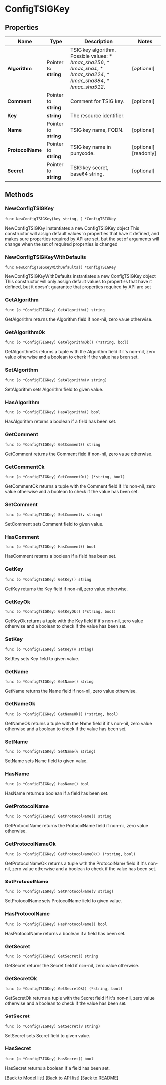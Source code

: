 # ConfigTSIGKey

## Properties

Name | Type | Description | Notes
------------ | ------------- | ------------- | -------------
**Algorithm** | Pointer to **string** | TSIG key algorithm.  Possible values:  * _hmac_sha256_,  * _hmac_sha1_,  * _hmac_sha224_,  * _hmac_sha384_,  * _hmac_sha512_. | [optional] 
**Comment** | Pointer to **string** | Comment for TSIG key. | [optional] 
**Key** | **string** | The resource identifier. | 
**Name** | Pointer to **string** | TSIG key name, FQDN. | [optional] 
**ProtocolName** | Pointer to **string** | TSIG key name in punycode. | [optional] [readonly] 
**Secret** | Pointer to **string** | TSIG key secret, base64 string. | [optional] 

## Methods

### NewConfigTSIGKey

`func NewConfigTSIGKey(key string, ) *ConfigTSIGKey`

NewConfigTSIGKey instantiates a new ConfigTSIGKey object
This constructor will assign default values to properties that have it defined,
and makes sure properties required by API are set, but the set of arguments
will change when the set of required properties is changed

### NewConfigTSIGKeyWithDefaults

`func NewConfigTSIGKeyWithDefaults() *ConfigTSIGKey`

NewConfigTSIGKeyWithDefaults instantiates a new ConfigTSIGKey object
This constructor will only assign default values to properties that have it defined,
but it doesn't guarantee that properties required by API are set

### GetAlgorithm

`func (o *ConfigTSIGKey) GetAlgorithm() string`

GetAlgorithm returns the Algorithm field if non-nil, zero value otherwise.

### GetAlgorithmOk

`func (o *ConfigTSIGKey) GetAlgorithmOk() (*string, bool)`

GetAlgorithmOk returns a tuple with the Algorithm field if it's non-nil, zero value otherwise
and a boolean to check if the value has been set.

### SetAlgorithm

`func (o *ConfigTSIGKey) SetAlgorithm(v string)`

SetAlgorithm sets Algorithm field to given value.

### HasAlgorithm

`func (o *ConfigTSIGKey) HasAlgorithm() bool`

HasAlgorithm returns a boolean if a field has been set.

### GetComment

`func (o *ConfigTSIGKey) GetComment() string`

GetComment returns the Comment field if non-nil, zero value otherwise.

### GetCommentOk

`func (o *ConfigTSIGKey) GetCommentOk() (*string, bool)`

GetCommentOk returns a tuple with the Comment field if it's non-nil, zero value otherwise
and a boolean to check if the value has been set.

### SetComment

`func (o *ConfigTSIGKey) SetComment(v string)`

SetComment sets Comment field to given value.

### HasComment

`func (o *ConfigTSIGKey) HasComment() bool`

HasComment returns a boolean if a field has been set.

### GetKey

`func (o *ConfigTSIGKey) GetKey() string`

GetKey returns the Key field if non-nil, zero value otherwise.

### GetKeyOk

`func (o *ConfigTSIGKey) GetKeyOk() (*string, bool)`

GetKeyOk returns a tuple with the Key field if it's non-nil, zero value otherwise
and a boolean to check if the value has been set.

### SetKey

`func (o *ConfigTSIGKey) SetKey(v string)`

SetKey sets Key field to given value.


### GetName

`func (o *ConfigTSIGKey) GetName() string`

GetName returns the Name field if non-nil, zero value otherwise.

### GetNameOk

`func (o *ConfigTSIGKey) GetNameOk() (*string, bool)`

GetNameOk returns a tuple with the Name field if it's non-nil, zero value otherwise
and a boolean to check if the value has been set.

### SetName

`func (o *ConfigTSIGKey) SetName(v string)`

SetName sets Name field to given value.

### HasName

`func (o *ConfigTSIGKey) HasName() bool`

HasName returns a boolean if a field has been set.

### GetProtocolName

`func (o *ConfigTSIGKey) GetProtocolName() string`

GetProtocolName returns the ProtocolName field if non-nil, zero value otherwise.

### GetProtocolNameOk

`func (o *ConfigTSIGKey) GetProtocolNameOk() (*string, bool)`

GetProtocolNameOk returns a tuple with the ProtocolName field if it's non-nil, zero value otherwise
and a boolean to check if the value has been set.

### SetProtocolName

`func (o *ConfigTSIGKey) SetProtocolName(v string)`

SetProtocolName sets ProtocolName field to given value.

### HasProtocolName

`func (o *ConfigTSIGKey) HasProtocolName() bool`

HasProtocolName returns a boolean if a field has been set.

### GetSecret

`func (o *ConfigTSIGKey) GetSecret() string`

GetSecret returns the Secret field if non-nil, zero value otherwise.

### GetSecretOk

`func (o *ConfigTSIGKey) GetSecretOk() (*string, bool)`

GetSecretOk returns a tuple with the Secret field if it's non-nil, zero value otherwise
and a boolean to check if the value has been set.

### SetSecret

`func (o *ConfigTSIGKey) SetSecret(v string)`

SetSecret sets Secret field to given value.

### HasSecret

`func (o *ConfigTSIGKey) HasSecret() bool`

HasSecret returns a boolean if a field has been set.


[[Back to Model list]](../README.md#documentation-for-models) [[Back to API list]](../README.md#documentation-for-api-endpoints) [[Back to README]](../README.md)


